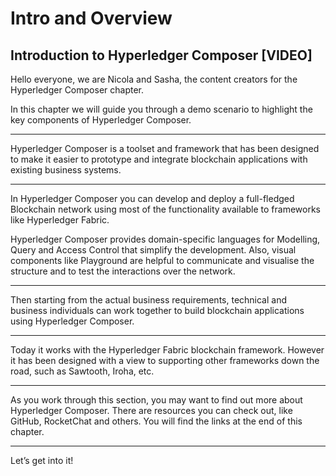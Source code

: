 # Intro and Overview

## Introduction to Hyperledger Composer [VIDEO]

Hello everyone, we are Nicola and Sasha, the content creators for the Hyperledger Composer chapter.

In this chapter we will guide you  through a demo scenario to highlight the key components of Hyperledger Composer.

***

Hyperledger Composer is a toolset and framework that has been designed to make it easier to prototype and integrate blockchain applications with existing business systems. 

***

In Hyperledger Composer you can develop and deploy a full-fledged Blockchain network using most of the functionality available to frameworks like Hyperledger Fabric. 

Hyperledger Composer provides domain-specific languages for Modelling, Query and Access Control that simplify the development. 
Also, visual components like Playground are helpful to communicate and visualise the structure and to test the interactions over the network.

***

Then starting from the actual business requirements, technical and business individuals can work together to build blockchain applications using Hyperledger Composer.

***

Today it works with the Hyperledger Fabric blockchain framework. However it has been designed with a view to supporting other frameworks down the road, such as Sawtooth, Iroha, etc.

***

As you work through this section, you may want to find out more about Hyperledger Composer. 
There are resources you can check out, like GitHub, RocketChat and others. 
You will find the links at the end of this chapter.

***

Let’s get into it!
